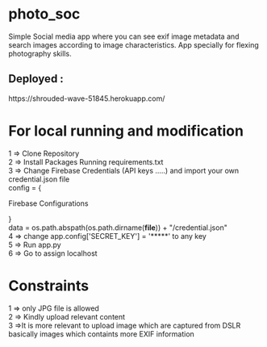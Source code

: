 # photo_soc
Simple Social media app where you can see exif image metadata and search images according to image characteristics. App specially for flexing photography skills.
<h2>Deployed :</h2>
https://shrouded-wave-51845.herokuapp.com/
 
<h1>For local running and modification</h1>

 1  => Clone Repository
 <br>
 2  => Install Packages Running requirements.txt 
 <br>
 3  => Change Firebase Credentials (API keys .....) and import your own credential.json file 
 <br>
 config = {


 Firebase Configurations

 }
 <br>
data = os.path.abspath(os.path.dirname(__file__)) + "/credential.json"
 <br>
 4 => change app.config['SECRET_KEY'] = '*****' to any key 
 <br>
 5  => Run app.py
 <br>
 6  => Go to assign localhost
<h1>Constraints</h1>
1 => only JPG file is allowed
<br>
2 => Kindly upload relevant content
<br>
3 =>It is more relevant to upload image which are captured from DSLR basically images which containts more EXIF information
